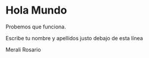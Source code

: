 # Hola Mundo

Probemos que funciona.

Escribe tu nombre y apellidos justo debajo de esta línea

Merali Rosario
